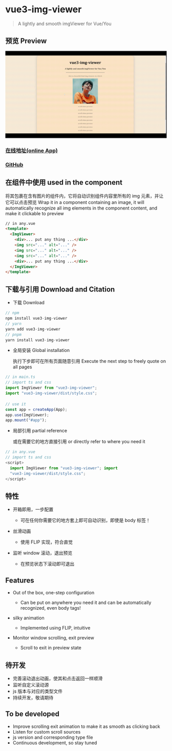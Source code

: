 # vue3-img-viewer

> A lightly and smooth imgViewer for Vue/You

## 预览 Preview

![preview](https://github.com/bullshitking-99/vue3-img-viewer/blob/master/src/assets/vue3-img-viewer.gif?raw=true)

### [在线地址(online App)](https://bullshitking-99.github.io/vue3-img-viewer/)

### [GitHub](https://github.com/bullshitking-99/vue3-img-viewer)

## 在组件中使用 used in the component

将其包裹在含有图片的组件内，它将自动识别组件内容里所有的 img 元素，并让它可以点击预览
Wrap it in a component containing an image, it will automatically recognize all img elements in the component content, and make it clickable to preview

```html
// in any.vue
<template>
  <ImgViewer>
    <div>... put any thing ...</div>
    <img src="..." alt="..." />
    <img src="..." alt="..." />
    <img src="..." alt="..." />
    <div>... put any thing ...</div>
  </ImgViewer>
</template>
```

## 下载与引用 Download and Citation

- 下载 Download

```TypeScript
// npm
npm install vue3-img-viewer
// yarn
yarn add vue3-img-viewer
// pnpm
yarn install vue3-img-viewer

```

- 全局安装 Global installation

  执行下步即可在所有页面随意引用 Execute the next step to freely quote on all pages

```TypeScript
// in main.ts
// import ts and css
import ImgViewer from "vue3-img-viewer";
import "vue3-img-viewer/dist/style.css";

// use it
const app = createApp(App);
app.use(ImgViewer);
app.mount("#app");

```

- 局部引用 partial reference

  或在需要它的地方直接引用 or directly refer to where you need it

```ts
// in any.vue
// import ts and css
<script>
  import ImgViewer from "vue3-img-viewer"; import
  "vue3-img-viewer/dist/style.css";
</script>
```

## 特性

- 开箱即用，一步配置

  - 可在任何你需要它的地方套上即可自动识别，即使是 body 标签！

- 丝滑动画

  - 使用 FLIP 实现，符合直觉

- 监听 window 滚动，退出预览
  - 在预览状态下滚动即可退出

## Features

- Out of the box, one-step configuration

  - Can be put on anywhere you need it and can be automatically recognized, even body tags!

- silky animation

  - Implemented using FLIP, intuitive

- Monitor window scrolling, exit preview
  - Scroll to exit in preview state

## 待开发

- 完善滚动退出动画，使其和点击返回一样顺滑
- 监听自定义滚动源
- js 版本与对应的类型文件
- 持续开发，敬请期待

## To be developed

- Improve scrolling exit animation to make it as smooth as clicking back
- Listen for custom scroll sources
- js version and corresponding type file
- Continuous development, so stay tuned
